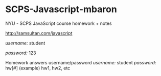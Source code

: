 SCPS-Javascript-mbaron
======================

NYU - SCPS JavaScript course homework + notes


http://samsultan.com/javascript

*username:* student

*password:* 123

Homework answers username/password
*username:* student
*password:* hw[#]  (example) hw1, hw2, etc
